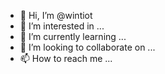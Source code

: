 - 👋 Hi, I’m @wintiot
- 👀 I’m interested in ...
- 🌱 I’m currently learning ...
- 💞️ I’m looking to collaborate on ...
- 📫 How to reach me ...

<!---
wintiot/wintiot is a ✨ special ✨ repository because its `README.md` (this file) appears on your GitHub profile.
You can click the Preview link to take a look at your changes.
--->
